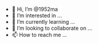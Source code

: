 - 👋 Hi, I’m @1952ma
- 👀 I’m interested in ...
- 🌱 I’m currently learning ...
- 💞️ I’m looking to collaborate on ...
- 📫 How to reach me ...

<!---
1952ma/1952ma is a ✨ special ✨ repository because its `README.md` (this file) appears on your GitHub profile.
You can click the Preview link to take a look at your changes.
--->
